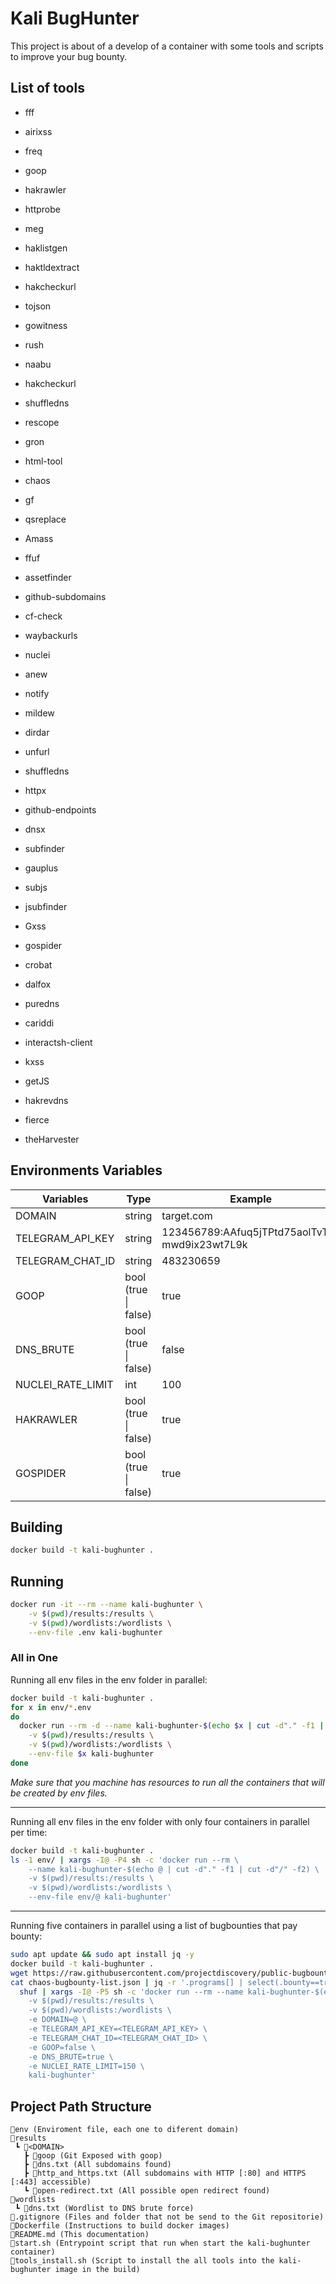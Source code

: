 # Kali BugHunter

This project is about of a develop of a container with some tools and scripts to improve your bug bounty.

## List of tools

- fff
- airixss
- freq
- goop
- hakrawler
- httprobe
- meg
- haklistgen
- haktldextract
- hakcheckurl
- tojson
- gowitness
- rush
- naabu
- hakcheckurl
- shuffledns
- rescope
- gron
- html-tool
- chaos
- gf
- qsreplace
- Amass
- ffuf
- assetfinder
- github-subdomains
- cf-check
- waybackurls
- nuclei
- anew
- notify
- mildew
- dirdar
- unfurl
- shuffledns
- httpx
- github-endpoints
- dnsx
- subfinder
- gauplus
- subjs
- jsubfinder
- Gxss
- gospider
- crobat
- dalfox
- puredns
- cariddi
- interactsh-client
- kxss
- getJS
- hakrevdns

- fierce
- theHarvester

## Environments Variables

| Variables         | Type                 | Example                                       |
| ----------------- | -------------------- | --------------------------------------------- |
| DOMAIN            | string               | target.com                                    |
| TELEGRAM_API_KEY  | string               | 123456789:AAfuq5jTPtd75aolTvTv-mwd9ix23wt7L9k |
| TELEGRAM_CHAT_ID  | string               | 483230659                                     |
| GOOP              | bool (true \| false) | true                                          |
| DNS_BRUTE         | bool (true \| false) | false                                         |
| NUCLEI_RATE_LIMIT | int                  | 100                                           |
| HAKRAWLER         | bool (true \| false) | true                                          |
| GOSPIDER          | bool (true \| false) | true                                          |

## Building

```bash
docker build -t kali-bughunter .
```

## Running

```bash
docker run -it --rm --name kali-bughunter \
    -v $(pwd)/results:/results \
    -v $(pwd)/wordlists:/wordlists \
    --env-file .env kali-bughunter
```

### All in One

Running all env files in the env folder in parallel:

```bash
docker build -t kali-bughunter .
for x in env/*.env
do
  docker run --rm -d --name kali-bughunter-$(echo $x | cut -d"." -f1 | cut -d"/" -f2) \
    -v $(pwd)/results:/results \
    -v $(pwd)/wordlists:/wordlists \
    --env-file $x kali-bughunter
done
```

*Make sure that you machine has resources to run all the containers that will be created by env files.*

---

Running all env files in the env folder with only four containers in parallel per time:

```bash
docker build -t kali-bughunter .
ls -1 env/ | xargs -I@ -P4 sh -c 'docker run --rm \
    --name kali-bughunter-$(echo @ | cut -d"." -f1 | cut -d"/" -f2) \
    -v $(pwd)/results:/results \
    -v $(pwd)/wordlists:/wordlists \
    --env-file env/@ kali-bughunter'
```

---

Running five containers in parallel using a list of bugbounties that pay bounty:

```bash
sudo apt update && sudo apt install jq -y
docker build -t kali-bughunter .
wget https://raw.githubusercontent.com/projectdiscovery/public-bugbounty-programs/master/chaos-bugbounty-list.json -O chaos-bugbounty-list.json
cat chaos-bugbounty-list.json | jq -r '.programs[] | select(.bounty==true) | .domains[]' | \
  shuf | xargs -I@ -P5 sh -c 'docker run --rm --name kali-bughunter-$(echo @ | cut -d"." -f1 | cut -d"/" -f2) \
    -v $(pwd)/results:/results \
    -v $(pwd)/wordlists:/wordlists \
    -e DOMAIN=@ \
    -e TELEGRAM_API_KEY=<TELEGRAM_API_KEY> \
    -e TELEGRAM_CHAT_ID=<TELEGRAM_CHAT_ID> \
    -e GOOP=false \
    -e DNS_BRUTE=true \
    -e NUCLEI_RATE_LIMIT=150 \
    kali-bughunter'
```

## Project Path Structure

```text
📂env (Enviroment file, each one to diferent domain)
📂results
 ┗ 📂<DOMAIN>
   ┣ 📂goop (Git Exposed with goop)
   ┣ 📜dns.txt (All subdomains found)
   ┣ 📜http_and_https.txt (All subdomains with HTTP [:80] and HTTPS [:443] accessible)
   ┗ 📜open-redirect.txt (All possible open redirect found)
📂wordlists
 ┗ 📜dns.txt (Wordlist to DNS brute force)
📜.gitignore (Files and folder that not be send to the Git repositorie)
📜Dockerfile (Instructions to build docker images)
📜README.md (This documentation)
📜start.sh (Entrypoint script that run when start the kali-bughunter container)
📜tools_install.sh (Script to install the all tools into the kali-bughunter image in the build)
```
